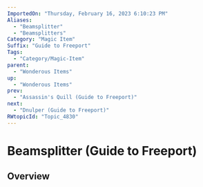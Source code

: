 ```yaml
---
ImportedOn: "Thursday, February 16, 2023 6:10:23 PM"
Aliases:
  - "Beamsplitter"
  - "Beamsplitters"
Category: "Magic Item"
Suffix: "Guide to Freeport"
Tags:
  - "Category/Magic-Item"
parent:
  - "Wonderous Items"
up:
  - "Wonderous Items"
prev:
  - "Assassin's Quill (Guide to Freeport)"
next:
  - "Dnulper (Guide to Freeport)"
RWtopicId: "Topic_4830"
---
```

# Beamsplitter (Guide to Freeport)
## Overview
